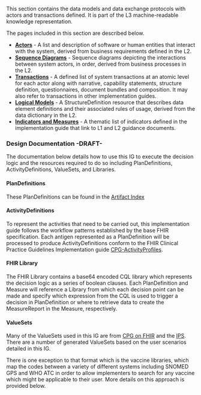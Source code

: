 This section contains the data models and data exchange protocols with actors and transactions defined. It is part of the L3 machine-readable knowledge representation.

The pages included in this section are described below. 

- [**Actors**](actors.html) - A list and description of software or human entities that interact with the system, derived from business requirements defined in the L2. 
- [**Sequence Diagrams**](sequence-diagrams.html) - Sequence diagrams depicting the interactions between system actors, in order, derived from business processes in the L2.
- [**Transactions**](transactions.html) - A defined list of system transactions at an atomic level for each actor along with narrative, capability statements, structure definition, questionnaires, document bundles and composition. It may also refer to transactions in other implementation guides.
- [**Logical Models**](logical-models.html) - A StructureDefinition resource that describes data element definitions and their associated rules of usage, derived from the data dictionary in the L2.
- [**Indicators and Measures**](indicators-measures.html) - A thematic list of indicators defined in the implementation guide that link to L1 and L2 guidance documents. 

### Design Documentation -DRAFT-
The documentation below details how to use this IG to execute the decision logic and the resources required to do so including PlanDefinitions, ActivityDefinitions, ValueSets, and Libraries.

#### PlanDefinitions

These PlanDefinitions can be found in the [Artifact Index](artifacts.html)

#### ActivityDefinitions
To represent the activities that need to be carried out, this implementation guide follows the workflow patterns established by the base FHIR specification. Each antigen represented as a PlanDefinition will be processed to produce ActivityDefinitions conform to the FHIR Clinical Practice Guidelines Implementation guide [CPG-ActivityProfiles](http://hl7.org/fhir/uv/cpg/profiles.html#activity-profiles).



#### FHIR Library
The FHIR Library contains a base64 encoded CQL library which represents the decision logic as a series of boolean clauses. Each PlanDefinition and Measure will reference a Library from which each decision point can be made and specify which expression from the CQL is used to trigger a decision in PlanDefinition or where to retrieve data to create the MeasureReport in the Measure, respectively.

#### ValueSets
Many of the ValueSets used in this IG are  from [CPG on FHIR](https://hl7.org/fhir/uv/cpg/) and the [IPS](https://hl7.org/fhir/uv/ips/). There are a number of generated ValueSets based on the user scenarios detailed in this IG.

There is one exception to that format which is the vaccine libraries, which map the codes between a variety of different systems including SNOMED GPS and WHO ATC in order to allow implementers to search for any vaccine which might be applicable to their user. More details on this approach is provided below. 

